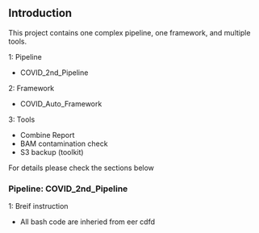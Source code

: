 ## Introduction 
This project contains one complex pipeline, one framework, and multiple tools. 

1: Pipeline 
- COVID_2nd_Pipeline

2: Framework
- COVID_Auto_Framework

3: Tools
- Combine Report
- BAM contamination check
- S3 backup (toolkit)

For details please check the sections below

### Pipeline: COVID_2nd_Pipeline
1: Breif instruction
- All bash code are inheried from eer cdfd 
